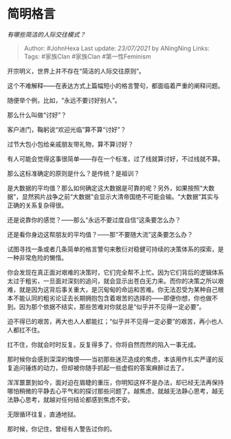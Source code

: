 # 简明格言
*有哪些简洁的人际交往模式？*

> Author: #JohnHexa
Last update: *23/07/2021* by ANingNing
Links:
Tags:  #家族Clan #家族Clan #第一性Feminism



开宗明义，世界上并不存在“简洁的人际交往原则”。

这个不难解释——在表达方式上篇幅短小的格言警句，都面临着严重的阐释问题。

随便举个例，比如，“永远不要讨好别人”。

那么什么叫做“讨好”？

客户进门，鞠躬说“欢迎光临”算不算“讨好”？

过节大包小包给亲戚朋友带礼物，算不算讨好？

有人可能会觉得这事很简单——存在一个标准，过了线就算讨好，不过线就不算。

那么这标准确定的原则是什么？是传统？是祖训？

是大数据的平均值？那么如何确定这大数据是可靠的呢？另外，如果按照“大数据”，显然鸦片战争之前“大数据”会显示大清帝国绝不可能会输。“大数据”其实与正确的关系复杂得很。

还是说靠你的感觉？——那么“永远不要过度自信”这条要怎么办？

还是看你身边这帮朋友的平均值？——那“不要随大流”这条要怎么办？

试图寻找一条或者几条简单的格言警句来敷衍对稳健可持续的决策体系的探索，是一种非常危险的懒惰。

你会发现在真正面对艰难的决策时，它们完全帮不上忙。因为它们背后的逻辑体系太过于粗劣，一旦面对深刻的追问，就会显示出苍白无力来。而你的决策之所以艰难，就是因为这背后事关重大，是沉甸甸的命运和苦难。你无法忍受为某种自己根本不能认同的粗劣论证去长期拥抱包含着艰苦的选择的——即便你想，你也做不到。因为那个依据不结实，那些苦难对你就总是“似乎并不见得一定必要”。

迫不得已的艰苦，再大也人人都能扛；“似乎并不见得一定必要”的艰苦，再小也人人都扛不住。

扛不住，你就会时时反复。反复得多了，你将自然而然的陷入一事无成。

那时候你会感到深深的悔恨——当初那些迷茫造成的焦虑，本该用作扎实严谨的反复追问锤炼的动力，但却被你随手抓起一些虚假的答案麻醉过去了。

浑浑噩噩到如今，面对迫在眉睫的重压，你明知这样不是办法，却已经无法再保持哪怕稍微的平静去心平气和的探讨那些问题了。越焦虑，就越无法静心思考，越无法静心思考，就越对任何结论都感到焦虑不安。

无限循环往复，直通地狱。

那时候，你记住，曾经有人警告过你的。



